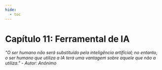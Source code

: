 ```yaml
---
hide:
  - toc
---
```


# Capítulo 11: Ferramental de IA

_"O ser humano não será substituído pela inteligência artificial; no entanto, o ser humano que utiliza a IA terá uma vantagem sobre aquele que não a utiliza." - Autor: Anônimo_
